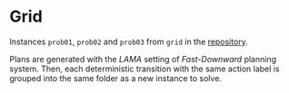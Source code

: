 # Grid

Instances `prob01`, `prob02` and `prob03` from `grid` in the [repository](https://github.com/aibasel/downward-benchmarks/tree/master/grid).

Plans are generated with the *LAMA* setting of *Fast-Downward* planning system. Then, each deterministic transition with the same action label is grouped into the same folder as a new instance to solve.
